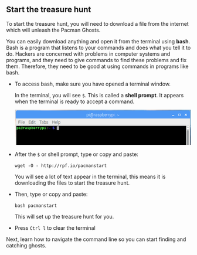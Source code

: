 ## Start the treasure hunt

To start the treasure hunt, you will need to download a file from the internet which will unleash the Pacman Ghosts.

You can easily download anything and open it from the terminal using **bash**. Bash is a program that listens to your commands and does what you tell it to do. Hackers are concerned with problems in computer systems and programs, and they need to give commands to find these problems and fix them. Therefore, they need to be good at using commands in programs like bash.

+ To access bash, make sure you have opened a terminal window.

  In the terminal, you will see `$`. This is called a **shell prompt**. It appears when the terminal is ready to accept a command.

  ![Shell Prompt](images/shellprompt.png)

+ After the `$` or shell prompt, type or copy and paste:
  ```
  wget -O - http://rpf.io/pacmanstart
  ```
  You will see a lot of text appear in the terminal, this means it is downloading the files to start the treasure hunt.

+ Then, type or copy and paste:
  ```
  bash pacmanstart
  ```
  This will set up the treasure hunt for you.
  
+ Press `Ctrl l` to clear the terminal

Next, learn how to navigate the command line so you can start finding and catching ghosts.
